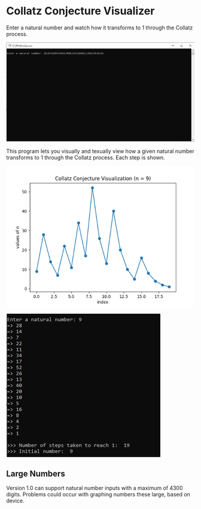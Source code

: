 # Collatz Conjecture Visualizer

Enter a natural number and watch how it transforms to 1 through the Collatz process.

![](./ExampleImages/terminal_example1.png)

This program lets you visually and texually view how a given natural number transforms to 1 through the Collatz process. Each step is shown.

![](./ExampleImages/graph_example.png)

![](./ExampleImages/steps_example.png)

## Large Numbers
Version 1.0 can support natural number inputs with a maximum of 4300 digits. Problems could occur with graphing numbers these large, based on device.
